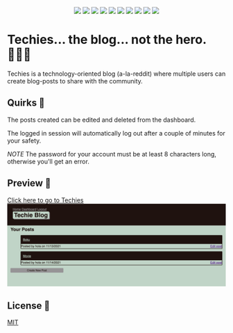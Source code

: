 <p align="center">
    <img src="https://img.shields.io/badge/Javascript-yellow" />
    <img src="https://img.shields.io/badge/HTML-blue"  />
    <img src="https://img.shields.io/badge/Command%20Line-orange" />
    <img src="https://img.shields.io/badge/Node%20JS-purple" >
    <img src="https://img.shields.io/badge/CSS-red" >
    <img src="https://img.shields.io/badge/mySQL2-brightgreen" >
    <img src="https://img.shields.io/badge/Handlebars-yellow" />
    <img src="https://img.shields.io/badge/dotenv-blue"  />
    <img src="https://img.shields.io/badge/bcrypt-orange" />
    <img src="https://img.shields.io/badge/Express-purple" >
</p>

# Techies... the blog... not the hero. 🧑🏻‍💻

Techies is a technology-oriented blog (a-la-reddit) where multiple users can create blog-posts to share with the community.

## Quirks 🎯

The posts created can be edited and deleted from the dashboard.

The logged in session will automatically log out after a couple of minutes for your safety.

*NOTE* The password for your account must be at least 8 characters long, otherwise you'll get an error.


## Preview 👀 

[Click here to go to Techies](https://quiet-plains-39124.herokuapp.com/)
![Preview](assets/preview.png)



## License 📓
[MIT](https://choosealicense.com/licenses/mit/)
